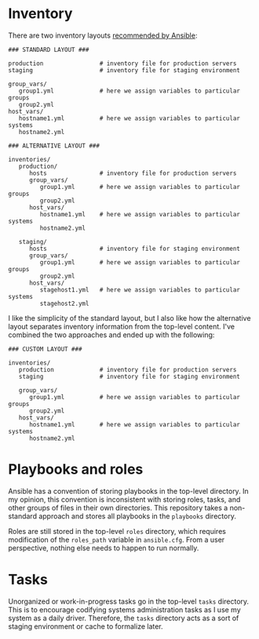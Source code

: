 # Inventory

There are two inventory layouts [recommended by Ansible](https://docs.ansible.com/ansible/latest/user_guide/playbooks_best_practices.html#content-organization):

```
### STANDARD LAYOUT ###

production                # inventory file for production servers
staging                   # inventory file for staging environment

group_vars/
   group1.yml             # here we assign variables to particular groups
   group2.yml
host_vars/
   hostname1.yml          # here we assign variables to particular systems
   hostname2.yml

### ALTERNATIVE LAYOUT ###

inventories/
   production/
      hosts               # inventory file for production servers
      group_vars/
         group1.yml       # here we assign variables to particular groups
         group2.yml
      host_vars/
         hostname1.yml    # here we assign variables to particular systems
         hostname2.yml

   staging/
      hosts               # inventory file for staging environment
      group_vars/
         group1.yml       # here we assign variables to particular groups
         group2.yml
      host_vars/
         stagehost1.yml   # here we assign variables to particular systems
         stagehost2.yml
```

I like the simplicity of the standard layout, but I also like how the
alternative layout separates inventory information from the top-level content.
I've combined the two approaches and ended up with the following:

```
### CUSTOM LAYOUT ###

inventories/
   production             # inventory file for production servers
   staging                # inventory file for staging environment

   group_vars/
      group1.yml          # here we assign variables to particular groups
      group2.yml
   host_vars/
      hostname1.yml       # here we assign variables to particular systems
      hostname2.yml
```

# Playbooks and roles

Ansible has a convention of storing playbooks in the top-level directory.  In
my opinion, this convention is inconsistent with storing roles, tasks, and
other groups of files in their own directories.  This repository takes a
non-standard approach and stores all playbooks in the `playbooks` directory.

Roles are still stored in the top-level `roles` directory, which requires
modification of the `roles_path` variable in `ansible.cfg`.  From a user
perspective, nothing else needs to happen to run normally.

# Tasks

Unorganized or work-in-progress tasks go in the top-level `tasks` directory.
This is to encourage codifying systems administration tasks as I use my system
as a daily driver.  Therefore, the `tasks` directory acts as a sort of staging
environment or cache to formalize later.
